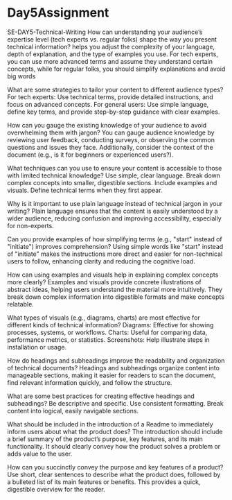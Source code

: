 # Day5Assignment
SE-DAY5-Technical-Writing
How can understanding your audience’s expertise level (tech experts vs. regular folks) shape the way you present technical information?
helps you adjust the complexity of your language, depth of explanation, and the type of examples you use. For tech experts, you can use more advanced terms and assume they understand certain concepts, while for regular folks, you should simplify explanations and avoid big words

What are some strategies to tailor your content to different audience types?
For tech experts: Use technical terms, provide detailed instructions, and focus on advanced concepts.
For general users: Use simple language, define key terms, and provide step-by-step guidance with clear examples.

How can you gauge the existing knowledge of your audience to avoid overwhelming them with jargon?
You can gauge audience knowledge by reviewing user feedback, conducting surveys, or observing the common questions and issues they face. Additionally, consider the context of the document (e.g., is it for beginners or experienced users?).

What techniques can you use to ensure your content is accessible to those with limited technical knowledge?
Use simple, clear language.
Break down complex concepts into smaller, digestible sections.
Include examples and visuals.
Define technical terms when they first appear.

Why is it important to use plain language instead of technical jargon in your writing?
Plain language ensures that the content is easily understood by a wider audience, reducing confusion and improving accessibility, especially for non-experts.

Can you provide examples of how simplifying terms (e.g., "start" instead of "initiate") improves comprehension?
Using simple words like "start" instead of "initiate" makes the instructions more direct and easier for non-technical users to follow, enhancing clarity and reducing the cognitive load.

How can using examples and visuals help in explaining complex concepts more clearly?
Examples and visuals provide concrete illustrations of abstract ideas, helping users understand the material more intuitively. They break down complex information into digestible formats and make concepts relatable.

What types of visuals (e.g., diagrams, charts) are most effective for different kinds of technical information?
Diagrams: Effective for showing processes, systems, or workflows.
Charts: Useful for comparing data, performance metrics, or statistics.
Screenshots: Help illustrate steps in installation or usage.

How do headings and subheadings improve the readability and organization of technical documents?
Headings and subheadings organize content into manageable sections, making it easier for readers to scan the document, find relevant information quickly, and follow the structure.

What are some best practices for creating effective headings and subheadings?
Be descriptive and specific.
Use consistent formatting.
Break content into logical, easily navigable sections.

What should be included in the introduction of a Readme to immediately inform users about what the product does?
The introduction should include a brief summary of the product’s purpose, key features, and its main functionality. It should clearly convey how the product solves a problem or adds value to the user.

How can you succinctly convey the purpose and key features of a product?
Use short, clear sentences to describe what the product does, followed by a bulleted list of its main features or benefits. This provides a quick, digestible overview for the reader.
